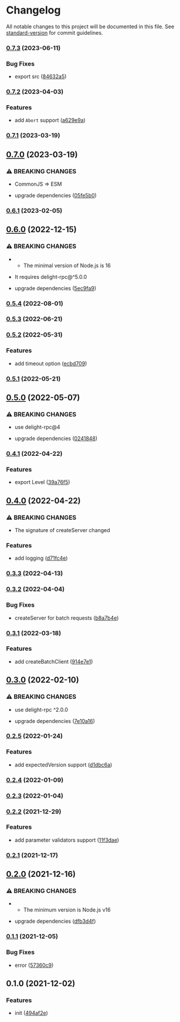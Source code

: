 # Changelog

All notable changes to this project will be documented in this file. See [standard-version](https://github.com/conventional-changelog/standard-version) for commit guidelines.

### [0.7.3](https://github.com/delight-rpc/websocket/compare/v0.7.2...v0.7.3) (2023-06-11)


### Bug Fixes

* export src ([84632a5](https://github.com/delight-rpc/websocket/commit/84632a5dddfccdb89ca62df2a1cf5ef4d5d4a2cd))

### [0.7.2](https://github.com/delight-rpc/websocket/compare/v0.7.1...v0.7.2) (2023-04-03)


### Features

* add `Abort` support ([a629e9a](https://github.com/delight-rpc/websocket/commit/a629e9a0ba23f1da1baf41acf9c9be553897287b))

### [0.7.1](https://github.com/delight-rpc/websocket/compare/v0.7.0...v0.7.1) (2023-03-19)

## [0.7.0](https://github.com/delight-rpc/websocket/compare/v0.6.1...v0.7.0) (2023-03-19)


### ⚠ BREAKING CHANGES

* CommonJS => ESM

* upgrade dependencies ([05fe5b0](https://github.com/delight-rpc/websocket/commit/05fe5b066620f970ab10b35d3bf991ffc1d9068a))

### [0.6.1](https://github.com/delight-rpc/websocket/compare/v0.6.0...v0.6.1) (2023-02-05)

## [0.6.0](https://github.com/delight-rpc/websocket/compare/v0.5.4...v0.6.0) (2022-12-15)


### ⚠ BREAKING CHANGES

* - The minimal version of Node.js is 16
- It requires delight-rpc@^5.0.0

* upgrade dependencies ([5ec9fa9](https://github.com/delight-rpc/websocket/commit/5ec9fa955c0be0697ca7b3ecbf83f27b9ea8a7f3))

### [0.5.4](https://github.com/delight-rpc/websocket/compare/v0.5.3...v0.5.4) (2022-08-01)

### [0.5.3](https://github.com/delight-rpc/websocket/compare/v0.5.2...v0.5.3) (2022-06-21)

### [0.5.2](https://github.com/delight-rpc/websocket/compare/v0.5.1...v0.5.2) (2022-05-31)


### Features

* add timeout option ([ecbd709](https://github.com/delight-rpc/websocket/commit/ecbd709823602ffca7a8ed0d763c87e52eb387aa))

### [0.5.1](https://github.com/delight-rpc/websocket/compare/v0.5.0...v0.5.1) (2022-05-21)

## [0.5.0](https://github.com/delight-rpc/websocket/compare/v0.4.1...v0.5.0) (2022-05-07)


### ⚠ BREAKING CHANGES

* use delight-rpc@4

* upgrade dependencies ([0241848](https://github.com/delight-rpc/websocket/commit/0241848cfeed4cbb32b70b017e6d647b557a26e3))

### [0.4.1](https://github.com/delight-rpc/websocket/compare/v0.4.0...v0.4.1) (2022-04-22)


### Features

* export Level ([39a76f5](https://github.com/delight-rpc/websocket/commit/39a76f5945b9327d43b6944561b65c18c15bf17b))

## [0.4.0](https://github.com/delight-rpc/websocket/compare/v0.3.3...v0.4.0) (2022-04-22)


### ⚠ BREAKING CHANGES

* The signature of createServer changed

### Features

* add logging ([d71fc4e](https://github.com/delight-rpc/websocket/commit/d71fc4e84413d5af40ff199e85882841c2c9948f))

### [0.3.3](https://github.com/delight-rpc/websocket/compare/v0.3.2...v0.3.3) (2022-04-13)

### [0.3.2](https://github.com/delight-rpc/websocket/compare/v0.3.1...v0.3.2) (2022-04-04)


### Bug Fixes

* createServer for batch requests ([b8a7b4e](https://github.com/delight-rpc/websocket/commit/b8a7b4e829fa54ec5dc9d6bbb9100b8822e78b4c))

### [0.3.1](https://github.com/delight-rpc/websocket/compare/v0.3.0...v0.3.1) (2022-03-18)


### Features

* add createBatchClient ([914e7e1](https://github.com/delight-rpc/websocket/commit/914e7e1a6a1eb8d1c514ed23caaaca2027b5e862))

## [0.3.0](https://github.com/delight-rpc/websocket/compare/v0.2.5...v0.3.0) (2022-02-10)


### ⚠ BREAKING CHANGES

* use delight-rpc ^2.0.0

* upgrade dependencies ([7e10a16](https://github.com/delight-rpc/websocket/commit/7e10a1688ab597e7e68ebe3c30bf4bf3d352d545))

### [0.2.5](https://github.com/delight-rpc/websocket/compare/v0.2.4...v0.2.5) (2022-01-24)


### Features

* add expectedVersion support ([d1dbc6a](https://github.com/delight-rpc/websocket/commit/d1dbc6abf5b6105094d9e043f1e36e28d8ffee14))

### [0.2.4](https://github.com/delight-rpc/websocket/compare/v0.2.3...v0.2.4) (2022-01-09)

### [0.2.3](https://github.com/delight-rpc/websocket/compare/v0.2.2...v0.2.3) (2022-01-04)

### [0.2.2](https://github.com/delight-rpc/websocket/compare/v0.2.1...v0.2.2) (2021-12-29)


### Features

* add parameter validators support ([11f3dae](https://github.com/delight-rpc/websocket/commit/11f3daed3806e12de5d93ae3f105920d32c49266))

### [0.2.1](https://github.com/delight-rpc/websocket/compare/v0.2.0...v0.2.1) (2021-12-17)

## [0.2.0](https://github.com/delight-rpc/websocket/compare/v0.1.1...v0.2.0) (2021-12-16)


### ⚠ BREAKING CHANGES

* - The minimum version is Node.js v16

* upgrade dependencies ([dfb3d4f](https://github.com/delight-rpc/websocket/commit/dfb3d4fdc5dd57bf0870f2b6ca897b8c87e17147))

### [0.1.1](https://github.com/delight-rpc/websocket/compare/v0.1.0...v0.1.1) (2021-12-05)


### Bug Fixes

* error ([57360c9](https://github.com/delight-rpc/websocket/commit/57360c9d750b107bdf66134bce478aa16b12dedb))

## 0.1.0 (2021-12-02)


### Features

* init ([494af2e](https://github.com/delight-rpc/websocket/commit/494af2eeedcc0316d4722c2872b5e21a29afe8a6))

